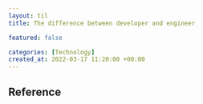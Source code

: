 ```yaml
---
layout: til
title: The difference between developer and engineer

featured: false

categories: [Technology]
created_at: 2022-03-17 11:20:00 +00:00
---
```




## Reference



